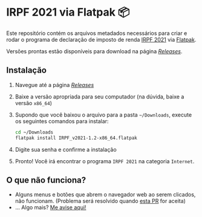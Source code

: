 # IRPF 2021 via Flatpak 📦

Este repositório contém os arquivos metadados necessários para criar e rodar o programa de declaração de imposto de renda [IRPF 2021](https://www.gov.br/receitafederal/pt-br/centrais-de-conteudo/download/pgd/dirpf) via [Flatpak](https://flatpak.org/).

Versões prontas estão disponíveis para download na página [*Releases*](https://github.com/guihkx/br.gov.economia.receita.IRPF/releases).

## Instalação

1. Navegue até a página [*Releases*](https://github.com/guihkx/br.gov.economia.receita.IRPF/releases)
2. Baixe a versão apropriada para seu computador (na dúvida, baixe a versão `x86_64`)
3. Supondo que você baixou o arquivo para a pasta `~/Downloads`, execute os seguintes comandos para instalar:

    ```bash
    cd ~/Downloads
    flatpak install IRPF_v2021-1.2-x86_64.flatpak
    ```

4. Digite sua senha e confirme a instalação
5. Pronto! Você irá encontrar o programa `IRPF 2021` na categoria `Internet`.

## O que não funciona?

* Alguns menus e botões que abrem o navegador web ao serem clicados, não funcionam. (Problema será resolvido quando [esta PR](https://github.com/flathub/org.freedesktop.Sdk.Extension.openjdk11/pull/16) for aceita)
* ... Algo mais? [Me avise aqui!](https://github.com/guihkx/br.gov.economia.receita.IRPF/issues/new)
